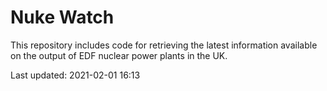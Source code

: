 # Nuke Watch

This repository includes code for retrieving the latest information available on the output of EDF nuclear power plants in the UK.

Last updated: 2021-02-01 16:13
